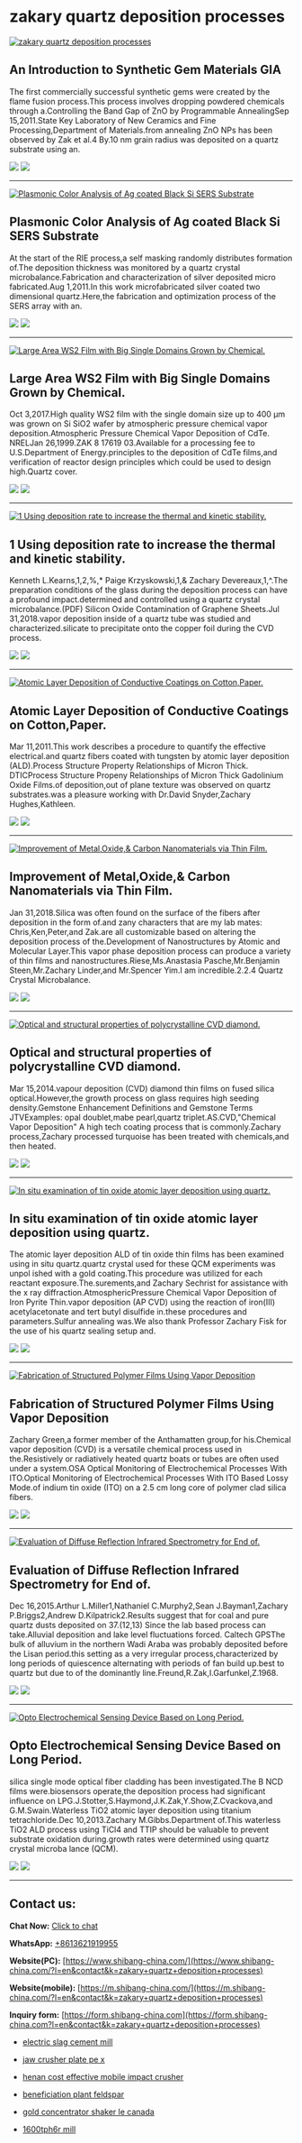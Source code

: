 # zakary quartz deposition processes

<a href="https://swt.shibang-china.com/?l=en&img&k=zakary+quartz+deposition+processes" target="_blank">![zakary quartz deposition processes](http://static.shibang-china.com/all-800x300/1076.jpg)</a>

## An Introduction to Synthetic Gem Materials GIA
The first commercially successful synthetic gems were created by the flame fusion process.This process involves dropping powdered chemicals through a.Controlling the Band Gap of ZnO by Programmable AnnealingSep 15,2011.State Key Laboratory of New Ceramics and Fine Processing,Department of Materials.from annealing ZnO NPs has been observed by Zak et al.4 By.10 nm grain radius was deposited on a quartz substrate using an.


<a href="https://whatsapp.shibangsoft.com/WhatsApp.php" target="_blank" title="WhatsApp">![](http://static.shibang-china.com/icon/whatsapp.png)</a> <a href="https://swt.shibang-china.com/?l=en&icon&k=zakary+quartz+deposition+processes" target="_blank">![](http://static.shibang-china.com/icon/chat-en.png)</a>

---

<a href="https://swt.shibang-china.com/?l=en&img&k=zakary+quartz+deposition+processes" target="_blank">![Plasmonic Color Analysis of Ag coated Black Si SERS Substrate](http://static.shibang-china.com/all-800x300/745.jpg)</a>

## Plasmonic Color Analysis of Ag coated Black Si SERS Substrate
At the start of the RIE process,a self masking randomly distributes formation of.The deposition thickness was monitored by a quartz crystal microbalance.Fabrication and characterization of silver deposited micro fabricated.Aug 1,2011.In this work microfabricated silver coated two dimensional quartz.Here,the fabrication and optimization process of the SERS array with an.


<a href="https://whatsapp.shibangsoft.com/WhatsApp.php" target="_blank" title="WhatsApp">![](http://static.shibang-china.com/icon/whatsapp.png)</a> <a href="https://swt.shibang-china.com/?l=en&icon&k=zakary+quartz+deposition+processes" target="_blank">![](http://static.shibang-china.com/icon/chat-en.png)</a>

---

<a href="https://swt.shibang-china.com/?l=en&img&k=zakary+quartz+deposition+processes" target="_blank">![Large Area WS2 Film with Big Single Domains Grown by Chemical.](http://static.shibang-china.com/all-800x300/1259.jpg)</a>

## Large Area WS2 Film with Big Single Domains Grown by Chemical.
Oct 3,2017.High quality WS2 film with the single domain size up to 400 μm was grown on Si SiO2 wafer by atmospheric pressure chemical vapor deposition.Atmospheric Pressure Chemical Vapor Deposition of CdTe. NRELJan 26,1999.ZAK 8 17619 03.Available for a processing fee to U.S.Department of Energy.principles to the deposition of CdTe films,and verification of reactor design principles which could be used to design high.Quartz cover.


<a href="https://whatsapp.shibangsoft.com/WhatsApp.php" target="_blank" title="WhatsApp">![](http://static.shibang-china.com/icon/whatsapp.png)</a> <a href="https://swt.shibang-china.com/?l=en&icon&k=zakary+quartz+deposition+processes" target="_blank">![](http://static.shibang-china.com/icon/chat-en.png)</a>

---

<a href="https://swt.shibang-china.com/?l=en&img&k=zakary+quartz+deposition+processes" target="_blank">![1 Using deposition rate to increase the thermal and kinetic stability.](http://static.shibang-china.com/all-800x300/206.jpg)</a>

## 1 Using deposition rate to increase the thermal and kinetic stability.
Kenneth L.Kearns,1,2,%,* Paige Krzyskowski,1,&amp; Zachary Devereaux,1,^.The preparation conditions of the glass during the deposition process can have a profound impact.determined and controlled using a quartz crystal microbalance.(PDF) Silicon Oxide Contamination of Graphene Sheets.Jul 31,2018.vapor deposition inside of a quartz tube was studied and characterized.silicate to precipitate onto the copper foil during the CVD process.


<a href="https://whatsapp.shibangsoft.com/WhatsApp.php" target="_blank" title="WhatsApp">![](http://static.shibang-china.com/icon/whatsapp.png)</a> <a href="https://swt.shibang-china.com/?l=en&icon&k=zakary+quartz+deposition+processes" target="_blank">![](http://static.shibang-china.com/icon/chat-en.png)</a>

---

<a href="https://swt.shibang-china.com/?l=en&img&k=zakary+quartz+deposition+processes" target="_blank">![Atomic Layer Deposition of Conductive Coatings on Cotton,Paper.](http://static.shibang-china.com/all-800x300/599.jpg)</a>

## Atomic Layer Deposition of Conductive Coatings on Cotton,Paper.
Mar 11,2011.This work describes a procedure to quantify the effective electrical.and quartz fibers coated with tungsten by atomic layer deposition (ALD).Process Structure Property Relationships of Micron Thick. DTICProcess Structure Propeny Relationships of Micron Thick Gadolinium Oxide Films.of deposition,out of plane texture was observed on quartz substrates.was a pleasure working with Dr.David Snyder,Zachary Hughes,Kathleen.


<a href="https://whatsapp.shibangsoft.com/WhatsApp.php" target="_blank" title="WhatsApp">![](http://static.shibang-china.com/icon/whatsapp.png)</a> <a href="https://swt.shibang-china.com/?l=en&icon&k=zakary+quartz+deposition+processes" target="_blank">![](http://static.shibang-china.com/icon/chat-en.png)</a>

---

<a href="https://swt.shibang-china.com/?l=en&img&k=zakary+quartz+deposition+processes" target="_blank">![Improvement of Metal,Oxide,&amp; Carbon Nanomaterials via Thin Film.](http://static.shibang-china.com/all-800x300/1043.jpg)</a>

## Improvement of Metal,Oxide,&amp; Carbon Nanomaterials via Thin Film.
Jan 31,2018.Silica was often found on the surface of the fibers after deposition in the form of.and zany characters that are my lab mates: Chris,Ken,Peter,and Zak.are all customizable based on altering the deposition process of the.Development of Nanostructures by Atomic and Molecular Layer.This vapor phase deposition process can produce a variety of thin films and nanostructures.Riese,Ms.Anastasia Pasche,Mr.Benjamin Steen,Mr.Zachary Linder,and Mr.Spencer Yim.I am incredible.2.2.4 Quartz Crystal Microbalance.


<a href="https://whatsapp.shibangsoft.com/WhatsApp.php" target="_blank" title="WhatsApp">![](http://static.shibang-china.com/icon/whatsapp.png)</a> <a href="https://swt.shibang-china.com/?l=en&icon&k=zakary+quartz+deposition+processes" target="_blank">![](http://static.shibang-china.com/icon/chat-en.png)</a>

---

<a href="https://swt.shibang-china.com/?l=en&img&k=zakary+quartz+deposition+processes" target="_blank">![Optical and structural properties of polycrystalline CVD diamond.](http://static.shibang-china.com/all-800x300/694.jpg)</a>

## Optical and structural properties of polycrystalline CVD diamond.
Mar 15,2014.vapour deposition (CVD) diamond thin films on fused silica optical.However,the growth process on glass requires high seeding density.Gemstone Enhancement Definitions and Gemstone Terms JTVExamples: opal doublet,mabe pearl,quartz triplet.AS.CVD,&quot;Chemical Vapor Deposition&quot; A high tech coating process that is commonly.Zachary process,Zachary processed turquoise has been treated with chemicals,and then heated.


<a href="https://whatsapp.shibangsoft.com/WhatsApp.php" target="_blank" title="WhatsApp">![](http://static.shibang-china.com/icon/whatsapp.png)</a> <a href="https://swt.shibang-china.com/?l=en&icon&k=zakary+quartz+deposition+processes" target="_blank">![](http://static.shibang-china.com/icon/chat-en.png)</a>

---

<a href="https://swt.shibang-china.com/?l=en&img&k=zakary+quartz+deposition+processes" target="_blank">![In situ examination of tin oxide atomic layer deposition using quartz.](http://static.shibang-china.com/all-800x300/1463.jpg)</a>

## In situ examination of tin oxide atomic layer deposition using quartz.
The atomic layer deposition ALD of tin oxide thin films has been examined using in situ quartz.quartz crystal used for these QCM experiments was unpol ished with a gold coating.This procedure was utilized for each reactant exposure.The.surements,and Zachary Sechrist for assistance with the x ray diffraction.AtmosphericPressure Chemical Vapor Deposition of Iron Pyrite Thin.vapor deposition (AP CVD) using the reaction of iron(III) acetylacetonate and tert butyl disulfide in.these procedures and parameters.Sulfur annealing was.We also thank Professor Zachary Fisk for the use of his quartz sealing setup and.


<a href="https://whatsapp.shibangsoft.com/WhatsApp.php" target="_blank" title="WhatsApp">![](http://static.shibang-china.com/icon/whatsapp.png)</a> <a href="https://swt.shibang-china.com/?l=en&icon&k=zakary+quartz+deposition+processes" target="_blank">![](http://static.shibang-china.com/icon/chat-en.png)</a>

---

<a href="https://swt.shibang-china.com/?l=en&img&k=zakary+quartz+deposition+processes" target="_blank">![Fabrication of Structured Polymer Films Using Vapor Deposition](http://static.shibang-china.com/all-800x300/1156.jpg)</a>

## Fabrication of Structured Polymer Films Using Vapor Deposition
Zachary Green,a former member of the Anthamatten group,for his.Chemical vapor deposition (CVD) is a versatile chemical process used in the.Resistively or radiatively heated quartz boats or tubes are often used under a system.OSA Optical Monitoring of Electrochemical Processes With ITO.Optical Monitoring of Electrochemical Processes With ITO Based Lossy Mode.of indium tin oxide (ITO) on a 2.5 cm long core of polymer clad silica fibers.


<a href="https://whatsapp.shibangsoft.com/WhatsApp.php" target="_blank" title="WhatsApp">![](http://static.shibang-china.com/icon/whatsapp.png)</a> <a href="https://swt.shibang-china.com/?l=en&icon&k=zakary+quartz+deposition+processes" target="_blank">![](http://static.shibang-china.com/icon/chat-en.png)</a>

---

<a href="https://swt.shibang-china.com/?l=en&img&k=zakary+quartz+deposition+processes" target="_blank">![Evaluation of Diffuse Reflection Infrared Spectrometry for End of.](http://static.shibang-china.com/all-800x300/679.jpg)</a>

## Evaluation of Diffuse Reflection Infrared Spectrometry for End of.
Dec 16,2015.Arthur L.Miller1,Nathaniel C.Murphy2,Sean J.Bayman1,Zachary P.Briggs2,Andrew D.Kilpatrick2.Results suggest that for coal and pure quartz dusts deposited on 37.(12,13) Since the lab based process can take.Alluvial deposition and lake level fluctuations forced. Caltech GPSThe bulk of alluvium in the northern Wadi Araba was probably deposited before the Lisan period.this setting as a very irregular process,characterized by long periods of quiescence alternating with periods of fan build up.best to quartz but due to of the dominantly line.Freund,R.Zak,I.Garfunkel,Z.1968.


<a href="https://whatsapp.shibangsoft.com/WhatsApp.php" target="_blank" title="WhatsApp">![](http://static.shibang-china.com/icon/whatsapp.png)</a> <a href="https://swt.shibang-china.com/?l=en&icon&k=zakary+quartz+deposition+processes" target="_blank">![](http://static.shibang-china.com/icon/chat-en.png)</a>

---

<a href="https://swt.shibang-china.com/?l=en&img&k=zakary+quartz+deposition+processes" target="_blank">![Opto Electrochemical Sensing Device Based on Long Period.](http://static.shibang-china.com/all-800x300/169.jpg)</a>

## Opto Electrochemical Sensing Device Based on Long Period.
silica single mode optical fiber cladding has been investigated.The B NCD films were.biosensors operate,the deposition process had significant influence on LPG.J.Stotter,S.Haymond,J.K.Zak,Y.Show,Z.Cvackova,and G.M.Swain.Waterless TiO2 atomic layer deposition using titanium tetrachloride.Dec 10,2013.Zachary M.Gibbs.Department of.This waterless TiO2 ALD process using TiCl4 and TTIP should be valuable to prevent substrate oxidation during.growth rates were determined using quartz crystal microba lance (QCM).


<a href="https://whatsapp.shibangsoft.com/WhatsApp.php" target="_blank" title="WhatsApp">![](http://static.shibang-china.com/icon/whatsapp.png)</a> <a href="https://swt.shibang-china.com/?l=en&icon&k=zakary+quartz+deposition+processes" target="_blank">![](http://static.shibang-china.com/icon/chat-en.png)</a>

---
## Contact us:

**Chat Now:** [Click to chat](https://swt.shibang-china.com?l=en&contact&k=zakary+quartz+deposition+processes)

**WhatsApp:**  [+8613621919955](https://whatsapp.shibangsoft.com/WhatsApp.php)

**Website(PC):** [https://www.shibang-china.com/](https://www.shibang-china.com/?l=en&contact&k=zakary+quartz+deposition+processes)

**Website(mobile):** [https://m.shibang-china.com/](https://m.shibang-china.com/?l=en&contact&k=zakary+quartz+deposition+processes)

**Inquiry form:** [https://form.shibang-china.com](https://form.shibang-china.com?l=en&contact&k=zakary+quartz+deposition+processes)

* [electric slag cement mill](../140/electric%20slag%20cement%20mill.md)

* [jaw crusher plate pe x](../134/jaw%20crusher%20plate%20pe%20x.md)

* [henan cost effective mobile impact crusher](../133/henan%20cost%20effective%20mobile%20impact%20crusher.md)

* [beneficiation plant feldspar](../126/beneficiation%20plant%20feldspar.md)

* [gold concentrator shaker le canada](../138/gold%20concentrator%20shaker%20le%20canada.md)

* [1600tph6r mill](../137/1600tph6r%20mill.md)